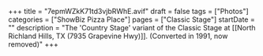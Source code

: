 +++
title = "7epmWZkK71td3vjbRWhE.avif"
draft = false
tags = ["Photos"]
categories = ["ShowBiz Pizza Place"]
pages = ["Classic Stage"]
startDate = ""
description = "The 'Country Stage' variant of the Classic Stage at [[North Richland Hills, TX (7935 Grapevine Hwy)]]. (Converted in 1991, now removed)"
+++
